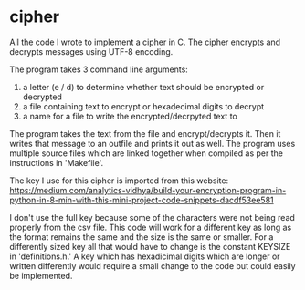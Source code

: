 # cipher
All the code I wrote to implement a cipher in C. The cipher encrypts and decrypts messages using UTF-8 encoding.

The program takes 3 command line arguments:
1. a letter (e / d) to determine whether text should be encrypted or decrypted
2. a file containing text to encrypt or hexadecimal digits to decrypt
3. a name for a file to write the encrypted/decrpyted text to

The program takes the text from the file and encrypt/decrypts it. Then it writes that message to an outfile and prints it out as well. The program uses multiple source files which are linked together when compiled as per the instructions in 'Makefile'.

The key I use for this cipher is imported from this website: https://medium.com/analytics-vidhya/build-your-encryption-program-in-python-in-8-min-with-this-mini-project-code-snippets-dacdf53ee581

I don't use the full key because some of the characters were not being read properly from the csv file. This code will work for a different key as long as the format remains the same and the size is the same or smaller. For a differently sized key all that would have to change is the constant KEYSIZE in 'definitions.h.' A key which has hexadicimal digits which are longer or written differently would require a small change to the code but could easily be implemented.
